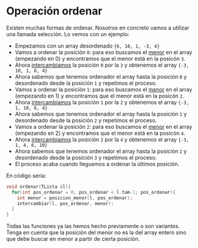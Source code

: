 # Operación ordenar

Existen muchas formas de ordenar. Nosotros en concreto vamos a utilizar una llamada selección. Lo vemos con un ejemplo:
* Empezamos con un array desordenado `{6, 10, 1, -3, 4}`
* Vamos a ordenar la posición `0`: para eso buscamos el [menor](mayor.md) en el array (empezando en 0) y encontramos que el menor está en la posicón `3`.
* Ahora [intercambiamos](intercambiar.md) la posición `0` por la `3` y obtenemos el array `{-3, 10, 1, 6, 4}`
* Ahora sabemos que tenemos ordenador el array hasta la posición `0` y desordenado desde la posición `1` y repetimos el proceso.
* Vamos a ordenar la posición `1`: para eso buscamos el [menor](mayor.md) en el array (empezando en 1) y encontramos que el menor está en la posicón `2`.
* Ahora [intercambiamos](intercambiar.md) la posición `1` por la `2` y obtenemos el array `{-3, 1, 10, 6, 4}`
* Ahora sabemos que tenemos ordenador el array hasta la posición `1` y desordenado desde la posición `2` y repetimos el proceso.
* Vamos a ordenar la posición `2`: para eso buscamos el [menor](mayor.md) en el array (empezando en 2) y encontramos que el menor está en la posicón `4`.
* Ahora [intercambiamos](intercambiar.md) la posición `2` por la `4` y obtenemos el array `{-3, 1, 4, 6, 10}`
* Ahora sabemos que tenemos ordenador el array hasta la posición `2` y desordenado desde la posición `3` y repetimos el proceso.
* El proceso acaba cuando lleguemos a ordenar la últimos posición.

En código sería:
```cpp
void ordenar(TLista &l){
  for(int pos_ordenar = 0; pos_ordenar < l.tam-1; pos_ordenar){
    int menor = posicion_menor(l, pos_ordenar);
    intercambiar(l, pos_ordenar, menor);
  }
}
```
Todas las funciones ya las hemos hecho previamente o son variantes. Tenga en cuenta que la posición del menor no es la del array entero sino que debe buscar en menor a partir de cierta posición.
